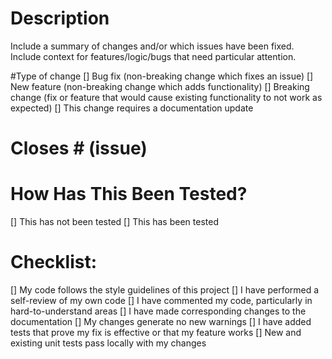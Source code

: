 # Description
Include a summary of changes and/or which issues have been fixed. Include context for features/logic/bugs that need particular attention.

#Type of change
[] Bug fix (non-breaking change which fixes an issue)
[] New feature (non-breaking change which adds functionality)
[] Breaking change (fix or feature that would cause existing functionality to not work as expected)
[] This change requires a documentation update

# Closes # (issue)

# How Has This Been Tested?
[] This has not been tested
[] This has been tested

# Checklist:
[] My code follows the style guidelines of this project
[] I have performed a self-review of my own code
[] I have commented my code, particularly in hard-to-understand areas
[] I have made corresponding changes to the documentation
[] My changes generate no new warnings
[] I have added tests that prove my fix is effective or that my feature works
[] New and existing unit tests pass locally with my changes
